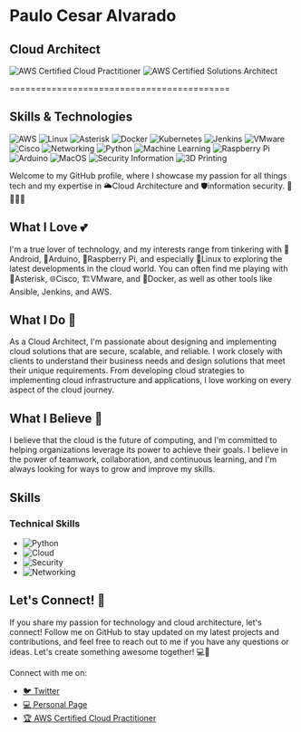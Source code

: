 # Paulo Cesar Alvarado
## Cloud Architect

![AWS Certified Cloud Practitioner](https://img.shields.io/badge/AWS%20Certified-Cloud%20Practitioner-orange?logo=amazon-aws&style=flat-square)
![AWS Certified Solutions Architect](https://img.shields.io/badge/AWS%20Certified-Solutions%20Architect-yellow?logo=amazon-aws&style=flat-square)

==========================================
## Skills & Technologies
![AWS](https://img.shields.io/badge/-AWS-232F3E?logo=amazon-aws&logoColor=white&style=flat)
![Linux](https://img.shields.io/badge/-Linux-FCC624?logo=linux&logoColor=black&style=flat)
![Asterisk](https://img.shields.io/badge/-Asterisk-2C3E50?logo=asterisk&logoColor=white&style=flat)
![Docker](https://img.shields.io/badge/-Docker-2496ED?logo=docker&logoColor=white&style=flat)
![Kubernetes](https://img.shields.io/badge/-Kubernetes-326CE5?logo=kubernetes&logoColor=white&style=flat)
![Jenkins](https://img.shields.io/badge/-Jenkins-D24939?logo=jenkins&logoColor=white&style=flat)
![VMware](https://img.shields.io/badge/-VMware-607078?logo=vmware&logoColor=white&style=flat)
![Cisco](https://img.shields.io/badge/-Cisco-1BA0D7?logo=cisco&logoColor=white&style=flat)
![Networking](https://img.shields.io/badge/-Networking-00BFFF?logo=cisco&logoColor=white&style=flat)
![Python](https://img.shields.io/badge/-Python-3776AB?logo=python&logoColor=white&style=flat)
![Machine Learning](https://img.shields.io/badge/-Machine%20Learning-FF6F00?logo=python&logoColor=white&style=flat)
![Raspberry Pi](https://img.shields.io/badge/-Raspberry%20Pi-C51A4A?logo=raspberry-pi&logoColor=white&style=flat)
![Arduino](https://img.shields.io/badge/-Arduino-00979D?logo=arduino&logoColor=white&style=flat)
![MacOS](https://img.shields.io/badge/-macOS-000000?logo=apple&logoColor=white&style=flat)
![Security Information](https://img.shields.io/badge/-Security%20Information-009AC7?logo=security&logoColor=white&style=flat)
![3D Printing](https://img.shields.io/badge/-3D%20Printing-FF9933?logo=thingiverse&logoColor=white&style=flat)



Welcome to my GitHub profile, where I showcase my passion for all things tech and my expertise in 🌥️Cloud Architecture and 🛡️information security. 📱🤖🥧🐧

What I Love 💕
--------------

I'm a true lover of technology, and my interests range from tinkering with 📱Android, 🤖Arduino, 🥧Raspberry Pi, and especially 🐧Linux to exploring the latest developments in the cloud world. You can often find me playing with 🌟Asterisk, 🌐Cisco, 🏗️VMware, and 🐳Docker, as well as other tools like Ansible, Jenkins, and AWS.

What I Do 🚀
------------

As a Cloud Architect, I'm passionate about designing and implementing cloud solutions that are secure, scalable, and reliable. I work closely with clients to understand their business needs and design solutions that meet their unique requirements. From developing cloud strategies to implementing cloud infrastructure and applications, I love working on every aspect of the cloud journey.

What I Believe 🙏
-----------------

I believe that the cloud is the future of computing, and I'm committed to helping organizations leverage its power to achieve their goals. I believe in the power of teamwork, collaboration, and continuous learning, and I'm always looking for ways to grow and improve my skills.

## Skills

### Technical Skills

- ![Python](https://progress-bar.dev/50/?title=Python&color=blue)
- ![Cloud](https://progress-bar.dev/75/?title=Cloud&color=blue)
- ![Security](https://progress-bar.dev/65/?title=Security%20Information&color=blue)
- ![Networking](https://progress-bar.dev/85/?title=Networking&color=blue)

Let's Connect! 🤝
-----------------

If you share my passion for technology and cloud architecture, let's connect! Follow me on GitHub to stay updated on my latest projects and contributions, and feel free to reach out to me if you have any questions or ideas. Let's create something awesome together! 💻🌟

<p>Connect with me on:</p>
<ul>
  <li><a href="https://twitter.com/eltechno" target="_blank">🐦 Twitter</a></li>
  <li><a href="https://pauloalvarado.com" target="_blank">💻 Personal Page</a></li>
  <li><a href="https://www.credly.com/badges/54985f3e-7925-4e3a-973a-78ea7f8860d0/public_url" target="_blank">🏆 AWS Certified Cloud Practitioner</a></li>
</ul>



